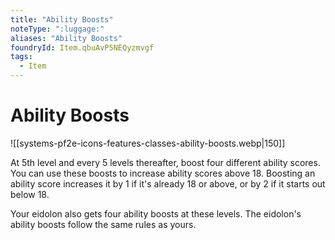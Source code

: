 ```yaml
---
title: "Ability Boosts"
noteType: ":luggage:"
aliases: "Ability Boosts"
foundryId: Item.qbuAvP5NEQyzmvgf
tags:
  - Item
---
```


# Ability Boosts
![[systems-pf2e-icons-features-classes-ability-boosts.webp|150]]

At 5th level and every 5 levels thereafter, boost four different ability scores. You can use these boosts to increase ability scores above 18. Boosting an ability score increases it by 1 if it's already 18 or above, or by 2 if it starts out below 18.

Your eidolon also gets four ability boosts at these levels. The eidolon's ability boosts follow the same rules as yours.
